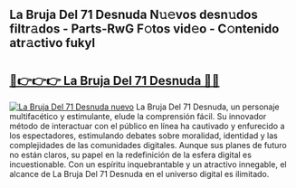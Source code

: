 ## La Bruja Del 71 Desnuda N𝚞𝚎vos desn𝚞dos filtr𝚊dos - Parts-RwG F𝚘tos vid𝚎o - C𝚘ntenido atr𝚊ctivo fukyl

# <h2><a href="http://mb7v7rn.tromn.icu/?c=La+Bruja+Del+71+Desnuda">🔗👉👉👉 La Bruja Del 71 Desnuda 🔗🔗</a></h2>

[![La Bruja Del 71 Desnuda nuevo](https://i.imgur.com/pEAQMta.gif)](http://mb7v7rn.tromn.icu/?c=La+Bruja+Del+71+Desnuda)
La Bruja Del 71 Desnuda, un personaje multifacético y estimulante, elude la comprensión fácil. Su innovador método de interactuar con el público en línea ha cautivado y enfurecido a los espectadores, estimulando debates sobre moralidad, identidad y las complejidades de las comunidades digitales. Aunque sus planes de futuro no están claros, su papel en la redefinición de la esfera digital es incuestionable. Con un espíritu inquebrantable y un atractivo innegable, el alcance de La Bruja Del 71 Desnuda en el universo digital es ilimitado.
